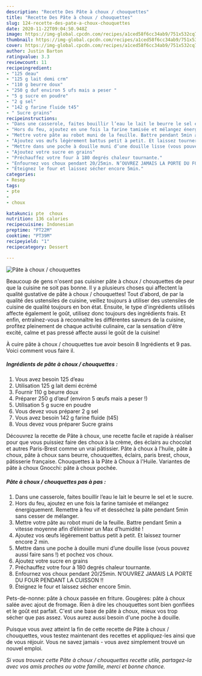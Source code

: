 ```yaml
---
description: "Recette Des Pâte à choux / chouquettes"
title: "Recette Des Pâte à choux / chouquettes"
slug: 124-recette-des-pate-a-choux-chouquettes
date: 2020-11-22T09:04:50.948Z
image: https://img-global.cpcdn.com/recipes/a1ced58f6cc34ab9/751x532cq70/pate-a-choux-chouquettes-photo-principale-de-la-recette.jpg
thumbnail: https://img-global.cpcdn.com/recipes/a1ced58f6cc34ab9/751x532cq70/pate-a-choux-chouquettes-photo-principale-de-la-recette.jpg
cover: https://img-global.cpcdn.com/recipes/a1ced58f6cc34ab9/751x532cq70/pate-a-choux-chouquettes-photo-principale-de-la-recette.jpg
author: Justin Barton
ratingvalue: 3.3
reviewcount: 11
recipeingredient:
- "125 deau"
- "125 g lait demi crm"
- "110 g beurre doux"
- "250 g duf environ 5 ufs mais a peser "
- "5 g sucre en poudre"
- "2 g sel"
- "142 g farine fluide t45"
- " Sucre grains"
recipeinstructions:
- "Dans une casserole, faites bouillir l’eau le lait le beurre le sel et le sucre."
- "Hors du feu, ajoutez en une fois la farine tamisée et mélangez énergiquement. Remettre à feu vif et desséchez la pâte pendant 5min sans cesser de mélanger."
- "Mettre votre pâte au robot muni de la feuille. Battre pendant 5min a vitesse moyenne afin d’éliminer un Max d’humidité !"
- "Ajoutez vos œufs légèrement battus petit à petit. Et laissez tourner encore 2 min."
- "Mettre dans une poche à douille muni d’une douille lisse (vous pouvez aussi faire sans !) et pochez vos choux."
- "Ajoutez votre sucre en grains"
- "Préchauffez votre four à 180 degrés chaleur tournante."
- "Enfournez vos choux pendant 20/25min. N’OUVREZ JAMAIS LA PORTE DU FOUR PENDANT LA CUISSON !!"
- "Éteignez le four et laissez sécher encore 5min."
categories:
- Resep
tags:
- pte
- 
- choux

katakunci: pte  choux 
nutrition: 136 calories
recipecuisine: Indonesian
preptime: "PT22M"
cooktime: "PT39M"
recipeyield: "1"
recipecategory: Dessert

---
```



![Pâte à choux / chouquettes](https://img-global.cpcdn.com/recipes/a1ced58f6cc34ab9/751x532cq70/pate-a-choux-chouquettes-photo-principale-de-la-recette.jpg)

Beaucoup de gens n'osent pas cuisiner pâte à choux / chouquettes de peur que la cuisine ne soit pas bonne. Il y a plusieurs choses qui affectent la qualité gustative de pâte à choux / chouquettes! Tout d'abord, de par la qualité des ustensiles de cuisine, veillez toujours à utiliser des ustensiles de cuisine de qualité toujours en bon état. Ensuite, le type d'ingrédients utilisés affecte également le goût, utilisez donc toujours des ingrédients frais. Et enfin, entraînez-vous à reconnaître les différentes saveurs de la cuisine, profitez pleinement de chaque activité culinaire, car la sensation d'être excité, calme et pas pressé affecte aussi le goût de la cuisine!

<!--inarticleads1-->

À cuire pâte à choux / chouquettes tue avoir besoin 8 Ingrédients et 9 pas. Voici comment vous faire il.

##### Ingrédients de pâte à choux / chouquettes :

1. Vous avez besoin 125 d’eau
1. Utilisation 125 g lait demi écrémé
1. Fournir 110 g beurre doux
1. Préparer 250 g d’œuf (environ 5 œufs mais a peser !)
1. Utilisation 5 g sucre en poudre
1. Vous devez vous préparer 2 g sel
1. Vous avez besoin 142 g farine fluide (t45)
1. Vous devez vous préparer  Sucre grains


Découvrez la recette de Pâte à choux, une recette facile et rapide à réaliser pour que vous puissiez faire des choux à la crème, des éclairs au chocolat et autres Paris-Brest comme un vrai pâtissier. Pâte à choux à l&#39;huile, pâte à choux, pâte à choux sans beurre, chouquettes, éclairs, paris brest, choux, pâtisserie française. Chouquettes à la Pâte à Choux à l&#39;Huile. Variantes de pâte à choux Gnocchi: pâte à choux pochée. 

<!--inarticleads2-->

##### Pâte à choux / chouquettes pas à pas :

1. Dans une casserole, faites bouillir l’eau le lait le beurre le sel et le sucre.
1. Hors du feu, ajoutez en une fois la farine tamisée et mélangez énergiquement. Remettre à feu vif et desséchez la pâte pendant 5min sans cesser de mélanger.
1. Mettre votre pâte au robot muni de la feuille. Battre pendant 5min a vitesse moyenne afin d’éliminer un Max d’humidité !
1. Ajoutez vos œufs légèrement battus petit à petit. Et laissez tourner encore 2 min.
1. Mettre dans une poche à douille muni d’une douille lisse (vous pouvez aussi faire sans !) et pochez vos choux.
1. Ajoutez votre sucre en grains
1. Préchauffez votre four à 180 degrés chaleur tournante.
1. Enfournez vos choux pendant 20/25min. N’OUVREZ JAMAIS LA PORTE DU FOUR PENDANT LA CUISSON !!
1. Éteignez le four et laissez sécher encore 5min.


Pets-de-nonne: pâte à choux passée en friture. Gougères: pâte à choux salée avec ajout de fromage. Rien à dire les chouquettes sont bien gonflées et le goût est parfait. C&#39;est une base de pâte à choux, mieux vos trop sécher que pas assez. Vous aurez aussi besoin d&#39;une poche à douille. 

<!--inarticleads1-->

<p>
Puisque vous avez atteint la fin de cette recette de Pâte à choux / chouquettes, vous testez maintenant des recettes et appliquez-les ainsi que de vous réjouir. Vous ne savez jamais - vous avez simplement trouvé un nouvel emploi.
</p>

<p>
<i>Si vous trouvez cette Pâte à choux / chouquettes recette utile, partagez-la avec vos amis proches ou votre famille, merci et bonne chance.</i>
</p>
